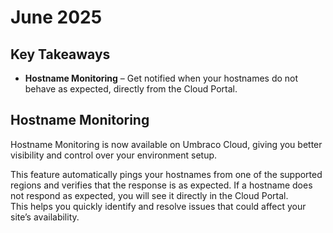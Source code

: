# June 2025

## Key Takeaways

* **Hostname Monitoring** – Get notified when your hostnames do not behave as expected, directly from the Cloud Portal.

## Hostname Monitoring

Hostname Monitoring is now available on Umbraco Cloud, giving you better visibility and control over your environment setup.

This feature automatically pings your hostnames from one of the supported regions and verifies that the response is as expected. If a hostname does not respond as expected, you will see it directly in the Cloud Portal.\
This helps you quickly identify and resolve issues that could affect your site’s availability.
